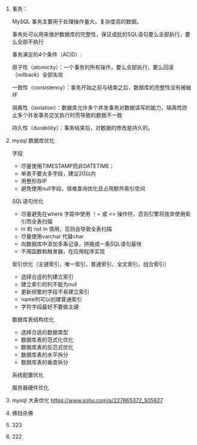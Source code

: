 1. 事务：

   MySQL 事务主要用于处理操作量大，复杂度高的数据。

   事务处可以用来维护数据库的完整性，保证成批的SQL语句要么全部执行，要么全部不执行

   事务满足的4个条件（ACID）:

   原子性（atomicity）：一个事务的所有操作，要么全部执行，要么回滚（rollback）全部失败

   一致性（consistency）：事务开始之前与结束之后，数据库的完整性没有被破坏

   隔离性（isolation）：数据库允许多个并发事务对数据读写的能力，隔离性防止多个并发事务交叉执行时而导致的数据不一致

   持久性（durability）：事务结束后，对数据的修改是持久的。

2. mysql 数据库优化

   字段

   - 尽量使用TIMESTAMP而非DATETIME；
   - 单表不要太多字段，建议20以内
   - 用整形存IP
   - 避免使用null字段，很难查询优化且占用额外索引空间

   SQL语句优化

   - 尽量避免在where 字距中使用 ！= 或 <> 操作符，否则引擎将放弃使用索引而全表扫描
   - in 和 not in 慎用，否则会导致全表扫描
   - 尽量使用varchar 代替char 
   - 向数据库中添加多条记录，拼接成一条SQL语句最快
   - 不用函数和触发器，在应用程序实现

   索引优化（主键索引，唯一索引，普通索引，全文索引，组合索引）

   - 选择合适的列建立索引
   - 建立索引的列不能为null
   - 更新频繁的字段不易建立索引
   - name列可以创建普通索引
   - 字符字段最好不要做主键

   数据库表结构优化

   - 选择合适的数据类型
   - 数据库表的范式化优化
   - 数据库表的反范式优化
   - 数据库表的水平拆分
   - 数据库表的垂直拆分

   系统配置优化

   服务器硬件优化

3. mysql 大表优化 https://www.sohu.com/a/227865372_505827
4. 佛挡杀佛
5. 323
6. 222